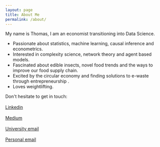 ```yaml
---
layout: page
title: About Me
permalink: /about/
---
```


My name is Thomas, I am an economist transitioning into Data Science.

- Passionate about statistics, machine learning, causal inference and econometrics.
- Interested in complexity science, network theory and agent based models.
- Fascinated about edible insects, novel food trends and the ways to improve our food supply chain.
- Excited by the circular economy and finding solutions to e-waste through entrepreneurship .
- Loves weightlifting.

Don't hesitate to get in touch:
\
\
[Linkedin](https://www.linkedin.com/in/thomas-adler-31b372149/)
\
\
[Medium](https://medium.com/@chalk_ball)
\
\
[University email](mailto:thomas.adler.18@ucl.ac.uk)
\
\
[Personal email](mailto:thomas0299@gmail.com)